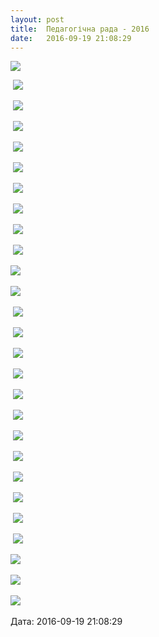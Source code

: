 ```yaml
---
layout: post
title:  Педагогічна рада - 2016
date:   2016-09-19 21:08:29
---
```

![](/assets/tiger-1474307610.png)

 ![](/assets/tiger-1474307634.png)

 ![](/assets/tiger-1474307659.png)

 ![](/assets/tiger-1474307685.png)

 ![](/assets/tiger-1474307712.png)

 ![](/assets/tiger-1474307740.png)

 ![](/assets/tiger-1474307765.png)

 ![](/assets/tiger-1474307792.png)

 ![](/assets/tiger-1474307824.png)

 ![](/assets/tiger-1474307849.png)

![](/assets/tiger-1474307874.png) 

![](/assets/tiger-1474307908.png) 

 ![](/assets/tiger-1474307933.png)

 ![](/assets/tiger-1474307957.png)

 ![](/assets/tiger-1474307981.png)

 ![](/assets/tiger-1474308009.png)

 ![](/assets/tiger-1474308032.png)

 ![](/assets/tiger-1474308059.png)

 ![](/assets/tiger-1474308089.png)

 ![](/assets/tiger-1474308313.png)

 ![](/assets/tiger-1474308347.png)

 ![](/assets/tiger-1474308372.png)

 ![](/assets/tiger-1474308397.png)

 ![](/assets/tiger-1474308422.png)

![](/assets/tiger-1474308445.png) 

![](/assets/tiger-1474308470.png) 

![](/assets/tiger-1474308494.png) 

  
Дата: 2016-09-19 21:08:29